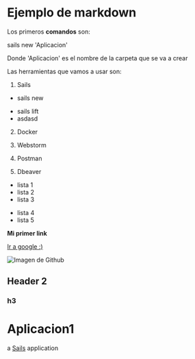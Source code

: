 # Ejemplo de markdown

Los primeros **comandos** son:

sails new 'Aplicacion'

Donde 'Aplicacion' es el nombre de la carpeta que se va a crear

Las herramientas que vamos a usar son:

1. Sails
 * sails new
 - sails lift
 - asdasd
2. Docker
  
3. Webstorm
4. Postman
5. Dbeaver

- lista 1
- lista 2
- lista 3
* lista 4
* lista 5


**Mi primer link**

[Ir a google :)](https://www.google.com)

![Imagen de Github](https://help.github.com/assets/images/site/be-social.gif)

## Header 2

### h3

# Aplicacion1

a [Sails](http://sailsjs.org) application
